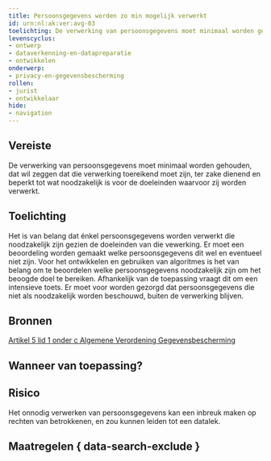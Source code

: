 ```yaml
---
title: Persoonsgegevens worden zo min mogelijk verwerkt
id: urn:nl:ak:ver:avg-03
toelichting: De verwerking van persoonsgegevens moet minimaal worden gehouden, dat wil zeggen dat die verwerking toereikend moet zijn, ter zake dienend en beperkt tot wat noodzakelijk is voor de doeleinden waarvoor zij worden verwerkt. 
levenscyclus:
- ontwerp
- dataverkenning-en-datapreparatie
- ontwikkelen
onderwerp:
- privacy-en-gegevensbescherming
rollen:
- jurist
- ontwikkelaar
hide:
- navigation
---
```


<!-- tags -->
## Vereiste

De verwerking van persoonsgegevens moet minimaal worden gehouden, dat wil zeggen dat die verwerking toereikend moet zijn, ter zake dienend en beperkt tot wat noodzakelijk is voor de doeleinden waarvoor zij worden verwerkt.


## Toelichting

Het is van belang dat énkel persoonsgegevens worden verwerkt die noodzakelijk zijn gezien de doeleinden van die vewerking.
Er moet een beoordeling worden gemaakt welke persoonsgegevens dit wel en eventueel niet zijn.
Voor het ontwikkelen en gebruiken van algoritmes is het van belang om te beoordelen welke persoonsgegevens noodzakelijk zijn om het beoogde doel te bereiken. Afhankelijk van de toepassing vraagt dit om een intensieve toets. Er moet voor worden gezorgd dat persoonsgegevens die niet als noodzakelijk worden beschouwd, buiten de verwerking blijven. 

## Bronnen

[Artikel 5 lid 1 onder c Algemene Verordening Gegevensbescherming](https://eur-lex.europa.eu/legal-content/NL/TXT/HTML/?uri=CELEX:32016R0679#d1e1802-1-1)

## Wanneer van toepassing? 
<!-- tags-ai-act -->


## Risico

Het onnodig verwerken van persoonsgegevens kan een inbreuk maken op rechten van betrokkenen, en zou kunnen leiden tot een datalek.

## Maatregelen { data-search-exclude }

<!-- list_maatregelen vereiste/avg-03-minimale-verwerking-van-persoonsgegevens no-search no-onderwerp no-rol no-levenscyclus -->
